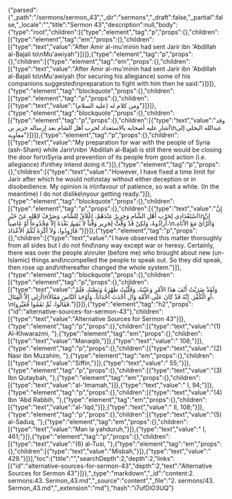 {"parsed":{"_path":"/sermons/sermon_43","_dir":"sermons","_draft":false,"_partial":false,"_locale":"","title":"Sermon 43","description":null,"body":{"type":"root","children":[{"type":"element","tag":"p","props":{},"children":[{"type":"element","tag":"em","props":{},"children":[{"type":"text","value":"After Amir al-mu'minin had sent Jarir ibn 'Abdillah al-Bajali to\nMu'awiyah"}]}]},{"type":"element","tag":"p","props":{},"children":[{"type":"element","tag":"em","props":{},"children":[{"type":"text","value":"After Amir al-mu'minin had sent Jarir ibn 'Abdillah al-Bajali to\nMu'awiyah (for securing his allegiance) some of his companions suggested\npreparation to fight with him then he said:"}]}]},{"type":"element","tag":"blockquote","props":{},"children":[{"type":"element","tag":"p","props":{},"children":[{"type":"text","value":"ومن كلام له (عليه السلام)"}]}]},{"type":"element","tag":"blockquote","props":{},"children":[{"type":"element","tag":"p","props":{},"children":[{"type":"text","value":"وقد أشار عليه أصحابه بالاستعداد لحرب أهل الشام بعد إرساله جرير بن\nعبدالله البجلي إلى معاوية"}]}]},{"type":"element","tag":"p","props":{},"children":[{"type":"text","value":"My preparation for war with the people of Syria (ash-Sham) while Jarir\nibn 'Abdillah al-Bajali is still there would be closing the door for\nSyria and prevention of its people from good action (i.e. allegiance) if\nthey intend doing it."}]},{"type":"element","tag":"p","props":{},"children":[{"type":"text","value":"However, I have fixed a time limit for Jarir after which he would not\nstay without either deception or in disobedience. My opinion is in\nfavour of patience, so wait a while. (In the meantime) I do not dislike\nyour getting ready."}]},{"type":"element","tag":"blockquote","props":{},"children":[{"type":"element","tag":"p","props":{},"children":[{"type":"text","value":"إِنَّ اسْتَعْدَادِي لِحَرْبِ أَهْلِ الشَّامِ وَجِرِيرٌ عِنْدَهُمْ، إِغْلاَقٌ لِلشَّامِ، وَصَرْفٌ لاِهْلِهِ عَنْ خَيْر\nإِنْ أَرادُوهُ، وَلكِنْ قَدْ وَقَّتُّ لِجَرِير وَقْتاً لاَ يُقِيمُ بَعْدَهُ إِلاَّ مَخْدُوعاً أَوْ عَاصِياً،\nوَالرَّأْيُ مَعَ الاْنَاةِ، فَأَرْوِدُوا، وَلاَ أَكْرَهُ لَكُمُ الاْعْدَادَ."}]}]},{"type":"element","tag":"p","props":{},"children":[{"type":"text","value":"I have observed this matter thoroughly from all sides but I do not find\nany way except war or heresy. Certainly, there was over the people a\nruler (before me) who brought about new (un-Islamic) things and\ncompelled the people to speak out. So they did speak, then rose up and\nthereafter changed the whole system."}]},{"type":"element","tag":"blockquote","props":{},"children":[{"type":"element","tag":"p","props":{},"children":[{"type":"text","value":"وَلَقَدْ ضَرَبْتُ أَنْفَ هذَا الاْمْرِ وَعَيْنَهُ، وَقَلَّبْتُ ظَهْرَهُ وَبَطنَهُ، فَلَمْ أَرَلِي إِلاَّ الْقِتَالَ\nأَوِ الْكُفْرَ. إِنَّهُ قَدْ كَانَ عَلَى الاْمَّةِ وَال أَحْدَثَ أَحْدَاثاً، وَأَوْجَدَ النَّاسَ مَقَالاً،\nفَقَالُوا، ثُمَّ نَقَمُوا فَغَيَّروا."}]}]},{"type":"element","tag":"h2","props":{"id":"alternative-sources-for-sermon-43"},"children":[{"type":"text","value":"Alternative Sources for Sermon 43"}]},{"type":"element","tag":"p","props":{},"children":[{"type":"text","value":"(1) Al-Khwarazmi, "},{"type":"element","tag":"em","props":{},"children":[{"type":"text","value":"Manaqib,"}]},{"type":"text","value":" 108;"}]},{"type":"element","tag":"p","props":{},"children":[{"type":"text","value":"(2) Nasr ibn Muzahim, "},{"type":"element","tag":"em","props":{},"children":[{"type":"text","value":"Siffin,"}]},{"type":"text","value":" 55;"}]},{"type":"element","tag":"p","props":{},"children":[{"type":"text","value":"(3) Ibn Qutaybah, "},{"type":"element","tag":"em","props":{},"children":[{"type":"text","value":"al-'Imamah,"}]},{"type":"text","value":" I, 94;"}]},{"type":"element","tag":"p","props":{},"children":[{"type":"text","value":"(4) Ibn 'Abd Rabbih, "},{"type":"element","tag":"em","props":{},"children":[{"type":"text","value":"al-'Iqd,"}]},{"type":"text","value":" II, 108;"}]},{"type":"element","tag":"p","props":{},"children":[{"type":"text","value":"(5) al-Saduq, "},{"type":"element","tag":"em","props":{},"children":[{"type":"text","value":"Man la yahduruh,"}]},{"type":"text","value":" I, 461;"}]},{"type":"element","tag":"p","props":{},"children":[{"type":"text","value":"(6) al-Tusi, "},{"type":"element","tag":"em","props":{},"children":[{"type":"text","value":"Misbah,"}]},{"type":"text","value":" 429."}]}],"toc":{"title":"","searchDepth":2,"depth":2,"links":[{"id":"alternative-sources-for-sermon-43","depth":2,"text":"Alternative Sources for Sermon 43"}]}},"_type":"markdown","_id":"content:2. sermons:43. Sermon_43.md","_source":"content","_file":"2. sermons/43. Sermon_43.md","_extension":"md"},"hash":"i7ufDiO3UQ"}